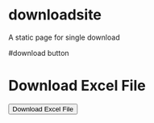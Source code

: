 # downloadsite
A static page for single download

#download button
<!DOCTYPE html>
<html lang="en">

<body>
    <h1>Download Excel File</h1>
    <a href="TestTemplate.xlsx" download="TestTemplate.xlsx">
        <button>Download Excel File</button>
    </a>
</body>
</html>
